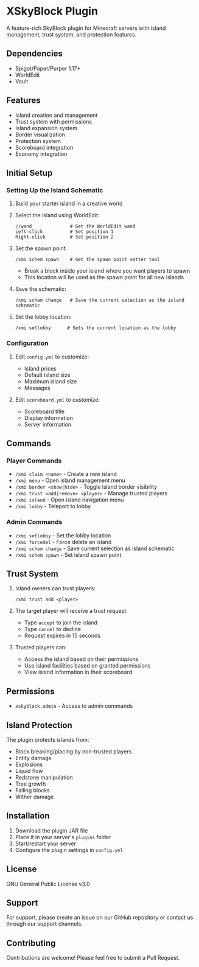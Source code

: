 # XSkyBlock Plugin

A feature-rich SkyBlock plugin for Minecraft servers with island management, trust system, and protection features.

## Dependencies

- Spigot/Paper/Purper 1.17+
- WorldEdit
- Vault

## Features

- Island creation and management
- Trust system with permissions
- Island expansion system
- Border visualization
- Protection system
- Scoreboard integration
- Economy integration

## Initial Setup

### Setting Up the Island Schematic

1. Build your starter island in a creative world
2. Select the island using WorldEdit:
   ```
   //wand              # Get the WorldEdit wand
   Left-click          # Set position 1
   Right-click         # Set position 2
   ```

3. Set the spawn point:
   ```
   /xmi schem spawn    # Get the spawn point setter tool
   ```
   - Break a block inside your island where you want players to spawn
   - This location will be used as the spawn point for all new islands

4. Save the schematic:
   ```
   /xmi schem change   # Save the current selection as the island schematic
   ```

5. Set the lobby location:
   ```
   /xmi setlobby      # Sets the current location as the lobby
   ```

### Configuration

1. Edit `config.yml` to customize:
   - Island prices
   - Default island size
   - Maximum island size
   - Messages

2. Edit `scoreboard.yml` to customize:
   - Scoreboard title
   - Display information
   - Server information

## Commands

### Player Commands
- `/xmi claim <name>` - Create a new island
- `/xmi menu` - Open island management menu
- `/xmi border <show|hide>` - Toggle island border visibility
- `/xmi trust <add|remove> <player>` - Manage trusted players
- `/xmi island` - Open island navigation menu
- `/xmi lobby` - Teleport to lobby

### Admin Commands
- `/xmi setlobby` - Set the lobby location
- `/xmi forcedel` - Force delete an island
- `/xmi schem change` - Save current selection as island schematic
- `/xmi schem spawn` - Set island spawn point

## Trust System

1. Island owners can trust players:
   ```
   /xmi trust add <player>
   ```

2. The target player will receive a trust request:
   - Type `accept` to join the island
   - Type `cancel` to decline
   - Request expires in 15 seconds

3. Trusted players can:
   - Access the island based on their permissions
   - Use island facilities based on granted permissions
   - View island information in their scoreboard

## Permissions

- `xskyblock.admin` - Access to admin commands

## Island Protection

The plugin protects islands from:
- Block breaking/placing by non-trusted players
- Entity damage
- Explosions
- Liquid flow
- Redstone manipulation
- Tree growth
- Falling blocks
- Wither damage

## Installation

1. Download the plugin JAR file
2. Place it in your server's `plugins` folder
3. Start/restart your server
4. Configure the plugin settings in `config.yml`

## License

GNU General Public License v3.0

## Support

For support, please create an issue on our GitHub repository or contact us through our support channels.

## Contributing

Contributions are welcome! Please feel free to submit a Pull Request.